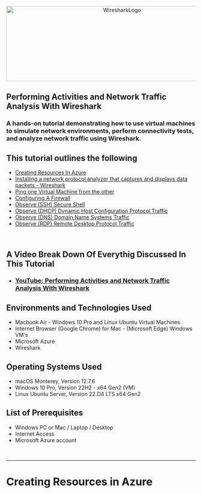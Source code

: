 <p align="center">
<img src="https://github.com/mchajdecki/Performing-Activities-and-Network-Traffic-Analysis/blob/7f1063f0fc2f92abce31cc5090ef871f3ee9442e/images/wireshark.jpeg" alt="WiresharkLogo" Width="600px" Height="200px">

</p>
<h2>Performing Activities and Network Traffic Analysis With Wireshark</h2>
<h3>A hands-on tutorial demonstrating how to use virtual machines to simulate network environments, perform connectivity tests, and analyze network traffic using Wireshark. </h3>
<h2>This tutorial outlines the following</h2>
<ul>

<li><a href="#vm">Creating Resources In Azure</a></li>
<li><a href="#wireshark">Installing a network protocol analyzer that captures and displays data packets - Wireshark</a></li>
<li><a href="#ping">Ping one Virtual Machine from the other</a></li>
<li><a href="#firewall">Configuring A Firewall</a></li>
<li><a href="#ssh">Observe (SSH) Secure Shell</a></li>
<li><a href="#dhcp">Observe (DHCP) Dynamic Host Configuration Protocol Traffic</a></li>
<li><a href="#dns">Observe (DNS) Domain Name Systems Traffic</a></li>
<li><a href="#rdp">Observe (RDP) Remote Desktop Protocol Traffic</a></li>
</ul>

<br/>

<h2>A Video Break Down Of Everythig Discussed In This Tutorial</h2>

- ### [YouTube: Performing Activities and Network Traffic Analysis With Wireshark ](link)

<h2>Environments and Technologies Used</h2>

- Macbook Air - Windows 10 Pro and Linux Ubuntu Virtual Machines
- Internet Browser (Google Chrome) for Mac - (Microsoft Edge) Windows VM's
- Microsoft Azure
- Wireshark

<h2>Operating Systems Used</h2>

  - macOS Monterey, Version 12.7.6
  - Windows 10 Pro, Version 22H2 - x64 Gen2 (VM)
  - Linux Ubuntu Server, Version 22.D4 LTS x64 Gen2

 <h2>List of Prerequisites</h2>

 - Windows PC or Mac / Laptop / Desktop
 - Internet Access
 - Microsoft Azure account

<br/>

<hr>

<h1 id="vm">Creating Resources in Azure</h1>

<h2></h2>










